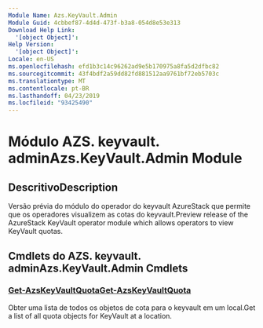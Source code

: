 ```yaml
---
Module Name: Azs.KeyVault.Admin
Module Guid: 4cbbef87-4d4d-473f-b3a8-054d8e53e313
Download Help Link:
  '[object Object]': 
Help Version:
  '[object Object]': 
Locale: en-US
ms.openlocfilehash: efd1b3c14c96262ad9e5b170975a8fa5d2dfbc82
ms.sourcegitcommit: 43f4bdf2a59dd82fd881512aa9761bf72eb5703c
ms.translationtype: MT
ms.contentlocale: pt-BR
ms.lasthandoff: 04/23/2019
ms.locfileid: "93425490"
---
```

# <span data-ttu-id="36e17-101">Módulo AZS. keyvault. admin</span><span class="sxs-lookup"><span data-stu-id="36e17-101">Azs.KeyVault.Admin Module</span></span>
## <span data-ttu-id="36e17-102">Descritivo</span><span class="sxs-lookup"><span data-stu-id="36e17-102">Description</span></span>
<span data-ttu-id="36e17-103">Versão prévia do módulo do operador do keyvault AzureStack que permite que os operadores visualizem as cotas do keyvault.</span><span class="sxs-lookup"><span data-stu-id="36e17-103">Preview release of the AzureStack KeyVault operator module which allows operators to view KeyVault quotas.</span></span>

## <span data-ttu-id="36e17-104">Cmdlets do AZS. keyvault. admin</span><span class="sxs-lookup"><span data-stu-id="36e17-104">Azs.KeyVault.Admin Cmdlets</span></span>
### [<span data-ttu-id="36e17-105">Get-AzsKeyVaultQuota</span><span class="sxs-lookup"><span data-stu-id="36e17-105">Get-AzsKeyVaultQuota</span></span>](Get-AzsKeyVaultQuota.md)
<span data-ttu-id="36e17-106">Obter uma lista de todos os objetos de cota para o keyvault em um local.</span><span class="sxs-lookup"><span data-stu-id="36e17-106">Get a list of all quota objects for KeyVault at a location.</span></span>

